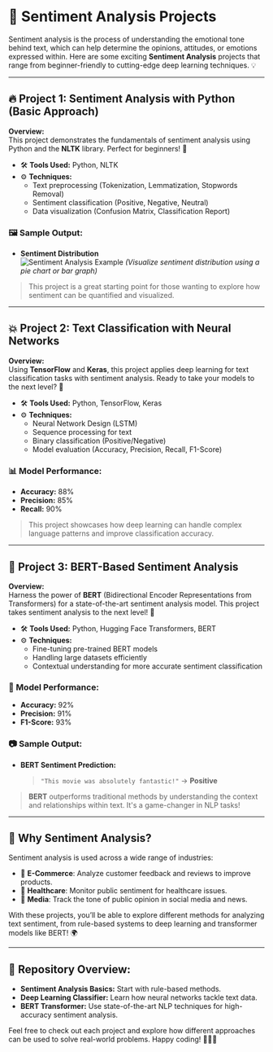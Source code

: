 # 🚀 Sentiment Analysis Projects

Sentiment analysis is the process of understanding the emotional tone behind text, which can help determine the opinions, attitudes, or emotions expressed within. Here are some exciting **Sentiment Analysis** projects that range from beginner-friendly to cutting-edge deep learning techniques. 💡

---

## 🔥 Project 1: **Sentiment Analysis with Python (Basic Approach)**
**Overview:**  
This project demonstrates the fundamentals of sentiment analysis using Python and the **NLTK** library. Perfect for beginners! 🤖

- 🛠️ **Tools Used:** Python, NLTK
- ⚙️ **Techniques:**
  - Text preprocessing (Tokenization, Lemmatization, Stopwords Removal)
  - Sentiment classification (Positive, Negative, Neutral)
  - Data visualization (Confusion Matrix, Classification Report)

### 🖼️ Sample Output:
- **Sentiment Distribution**  
  ![Sentiment Analysis Example]([https://via.placeholder.com/500x250.png?text=Sentiment+Analysis+Example](https://chartexpo.com/Content/Images/charts/What-is-Sentiment-Analysis-Graph.jpg))  
  *(Visualize sentiment distribution using a pie chart or bar graph)*

> This project is a great starting point for those wanting to explore how sentiment can be quantified and visualized.

---

## 💥 Project 2: **Text Classification with Neural Networks**
**Overview:**  
Using **TensorFlow** and **Keras**, this project applies deep learning for text classification tasks with sentiment analysis. Ready to take your models to the next level? 🚀

- 🛠️ **Tools Used:** Python, TensorFlow, Keras
- ⚙️ **Techniques:**
  - Neural Network Design (LSTM)
  - Sequence processing for text
  - Binary classification (Positive/Negative)
  - Model evaluation (Accuracy, Precision, Recall, F1-Score)

### 📊 Model Performance:
- **Accuracy:** 88%
- **Precision:** 85%
- **Recall:** 90%
  
> This project showcases how deep learning can handle complex language patterns and improve classification accuracy.

---

## 🌟 Project 3: **BERT-Based Sentiment Analysis**
**Overview:**  
Harness the power of **BERT** (Bidirectional Encoder Representations from Transformers) for a state-of-the-art sentiment analysis model. This project takes sentiment analysis to the next level! 🧠

- 🛠️ **Tools Used:** Python, Hugging Face Transformers, BERT
- ⚙️ **Techniques:**
  - Fine-tuning pre-trained BERT models
  - Handling large datasets efficiently
  - Contextual understanding for more accurate sentiment classification

### 🚀 Model Performance:
- **Accuracy:** 92%
- **Precision:** 91%
- **F1-Score:** 93%

### 📷 Sample Output:
- **BERT Sentiment Prediction:**  
  > `"This movie was absolutely fantastic!"` → **Positive**

> **BERT** outperforms traditional methods by understanding the context and relationships within text. It's a game-changer in NLP tasks!

---

## 🎯 Why Sentiment Analysis?
Sentiment analysis is used across a wide range of industries:
- 🛒 **E-Commerce**: Analyze customer feedback and reviews to improve products.
- 🧠 **Healthcare**: Monitor public sentiment for healthcare issues.
- 📰 **Media**: Track the tone of public opinion in social media and news.

With these projects, you’ll be able to explore different methods for analyzing text sentiment, from rule-based systems to deep learning and transformer models like BERT! 🌍

---

## 📂 Repository Overview:
- **Sentiment Analysis Basics:** Start with rule-based methods.
- **Deep Learning Classifier:** Learn how neural networks tackle text data.
- **BERT Transformer:** Use state-of-the-art NLP techniques for high-accuracy sentiment analysis.

Feel free to check out each project and explore how different approaches can be used to solve real-world problems. Happy coding! 🧑‍💻✨
